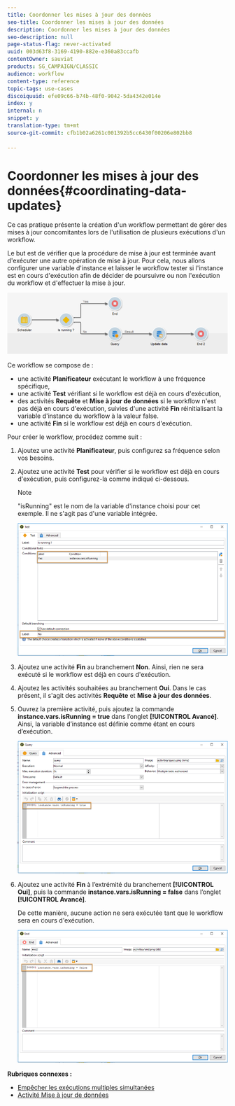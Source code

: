 ```yaml
---
title: Coordonner les mises à jour des données
seo-title: Coordonner les mises à jour des données
description: Coordonner les mises à jour des données
seo-description: null
page-status-flag: never-activated
uuid: 003d63f8-3169-4190-882e-e360a83ccafb
contentOwner: sauviat
products: SG_CAMPAIGN/CLASSIC
audience: workflow
content-type: reference
topic-tags: use-cases
discoiquuid: efe09c66-b74b-48f0-9042-5da4342e014e
index: y
internal: n
snippet: y
translation-type: tm+mt
source-git-commit: cfb1b02a6261c001392b5cc6430f00206e802bb8

---
```



# Coordonner les mises à jour des données{#coordinating-data-updates}

Ce cas pratique présente la création d&#39;un workflow permettant de gérer des mises à jour concomitantes lors de l&#39;utilisation de plusieurs exécutions d&#39;un workflow.

Le but est de vérifier que la procédure de mise à jour est terminée avant d&#39;exécuter une autre opération de mise à jour. Pour cela, nous allons configurer une variable d&#39;instance et laisser le workflow tester si l&#39;instance est en cours d&#39;exécution afin de décider de poursuivre ou non l&#39;exécution du workflow et d&#39;effectuer la mise à jour.

![](assets/uc_dataupdate_wkf.png)

Ce workflow se compose de :

* une activité **Planificateur** exécutant le workflow à une fréquence spécifique,
* une activité **Test** vérifiant si le workflow est déjà en cours d&#39;exécution,
* des activités **Requête** et **Mise à jour de données** si le workflow n&#39;est pas déjà en cours d&#39;exécution, suivies d&#39;une activité **Fin** réinitialisant la variable d&#39;instance du workflow à la valeur false.
* une activité **Fin** si le workflow est déjà en cours d&#39;exécution.

Pour créer le workflow, procédez comme suit :

1. Ajoutez une activité **Planificateur**, puis configurez sa fréquence selon vos besoins.
1. Ajoutez une activité **Test** pour vérifier si le workflow est déjà en cours d&#39;exécution, puis configurez-la comme indiqué ci-dessous.

   >[!NOTE]
   >
   >&quot;isRunning&quot; est le nom de la variable d&#39;instance choisi pour cet exemple. Il ne s&#39;agit pas d&#39;une variable intégrée.

   ![](assets/uc_dataupdate_test.png)

1. Ajoutez une activité **Fin** au branchement **Non**. Ainsi, rien ne sera exécuté si le workflow est déjà en cours d&#39;exécution.
1. Ajoutez les activités souhaitées au branchement **Oui**. Dans le cas présent, il s&#39;agit des activités **Requête** et **Mise à jour des données**.
1. Ouvrez la première activité, puis ajoutez la commande **instance.vars.isRunning = true** dans l’onglet **[!UICONTROL Avancé]**. Ainsi, la variable d’instance est définie comme étant en cours d’exécution.

   ![](assets/uc_dataupdate_query.png)

1. Ajoutez une activité **Fin** à l’extrémité du branchement **[!UICONTROL Oui]**, puis la commande **instance.vars.isRunning = false** dans l’onglet **[!UICONTROL Avancé]**.

   De cette manière, aucune action ne sera exécutée tant que le workflow sera en cours d&#39;exécution.

   ![](assets/uc_dataupdate_end.png)

**Rubriques connexes :**

* [Empêcher les exécutions multiples simultanées](../../workflow/using/monitoring-workflow-execution.md#preventing-simultaneous-multiple-executions)
* [Activité Mise à jour de données](../../workflow/using/update-data.md)

